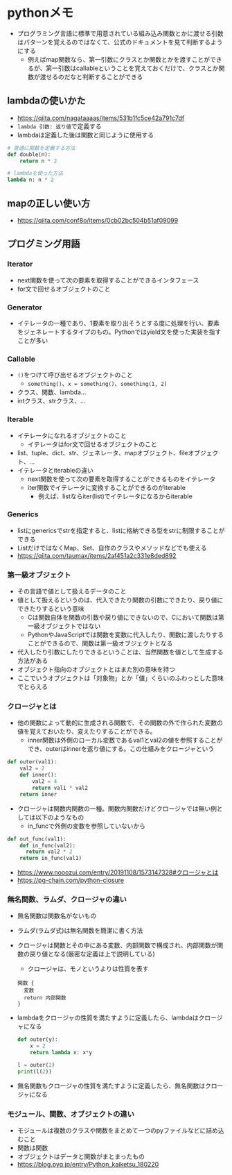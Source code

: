 # pythonメモ
- プログラミング言語に標準で用意されている組み込み関数とかに渡せる引数はパターンを覚えるのではなくて、公式のドキュメントを見て判断するようにする
  - 例えばmap関数なら、第一引数にクラスとか関数とかを渡すことができるが、第一引数はcallableということを覚えておくだけで、クラスとか関数が渡せるのだなと判断することができる

## lambdaの使いかた
- https://qiita.com/nagataaaas/items/531b1fc5ce42a791c7df
- `lambda 引数: 返り値`で定義する
- lambdaは定義した後は関数と同じように使用する

```python
# 普通に関数を定義する方法
def double(n):
    return n * 2

# lambdaを使った方法
lambda n: n * 2
```

## mapの正しい使い方
- https://qiita.com/conf8o/items/0cb02bc504b51af09099

## プログミング用語
### Iterator
- next関数を使って次の要素を取得することができるインタフェース
- for文で回せるオブジェクトのこと
### Generator
- イテレータの一種であり、1要素を取り出そうとする度に処理を行い、要素をジェネレートするタイプのもの。Pythonではyield文を使った実装を指すことが多い
### Callable
- `()`をつけて呼び出せるオブジェクトのこと
  - `something()`、`x = something()`、`something(1, 2)`
- クラス、関数、lambda...
- intクラス、strクラス、...
### Iterable
- イテレータになれるオブジェクトのこと
  - イテレータはfor文で回せるオブジェクトのこと
- list、tuple、dict、str、ジェネレータ、mapオブジェクト、fileオブジェクト、...
- イテレータとiterableの違い
  - next関数を使って次の要素を取得することができるものをイテレータ
  - iter関数でイテレータに変換することができるのがiterable
    - 例えば、listならiter(list)でイテレータになるからiterable
### Generics
- listにgenericsでstrを指定すると、listに格納できる型をstrに制限することができる
- ListだけではなくMap、Set、自作のクラスやメソッドなどでも使える
- https://qiita.com/taumax/items/2af451a2c331e8ded892
### 第一級オブジェクト
- その言語で値として扱えるデータのこと
- 値として扱えるというのは、代入できたり関数の引数にできたり、戻り値にできたりするという意味
  - Cは関数自体を関数の引数や戻り値にできないので、Cにおいて関数は第一級オブジェクトではない
  - PythonやJavaScriptでは関数を変数に代入したり、関数に渡したりすることができるので、関数は第一級オブジェクトとなる
- 代入したり引数にしたりできるということは、当然関数を値として生成する方法がある
- オブジェクト指向のオブジェクトとはまた別の意味を持つ
- ここでいうオブジェクトは「対象物」とか「値」くらいのふわっとした意味でとらえる
### クロージャとは
- 他の関数によって動的に生成される関数で、その関数の外で作られた変数の値を覚えておいたり、変えたりすることができる。
  - inner関数は外側のローカル変数であるval1とval2の値を参照することができ、outerはinnerを返り値にする。この仕組みをクロージャという

```python
def outer(val1):
    val2 = 2
    def inner():
        val2 = 4
        return val1 * val2
    return inner
```

- クロージャは関数内関数の一種。関数内関数だけどクロージャでは無い例としては以下のようなもの
  - in_funcで外側の変数を参照していないから

```python
def out_func(val1):
    def in_func(val2):
      return val2 * 2
    return in_func(val1)
```

- https://www.nooozui.com/entry/20191108/1573147328#クロージャとは
- https://pg-chain.com/python-closure

### 無名関数、ラムダ、クロージャの違い
- 無名関数は関数名がないもの
- ラムダ(ラムダ式)は無名関数を簡潔に書く方法
- クロージャは関数とその中にある変数、内部関数で構成され、内部関数が関数の戻り値となる(厳密な定義は上で説明している)
  - クロージャは、モノというよりは性質を表す

  ```
  関数 {
    変数
    return 内部関数
  }
  ```

- lambdaをクロージャの性質を満たすように定義したら、lambdaはクロージャになる

  ```python
  def outer(y):
      x = 2
      return lambda x: x*y

  l = outer(2)
  print(l(2))
  ```

- 無名関数もクロージャの性質を満たすように定義したら、無名関数はクロージャになる
### モジュール、関数、オブジェクトの違い
- モジュールは複数のクラスや関数をまとめて一つのpyファイルなどに詰め込むこと
- 関数は関数
- オブジェクトはデータと関数がまとまったもの
- https://blog.pyq.jp/entry/Python_kaiketsu_180220

